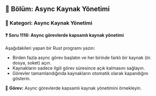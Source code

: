 ## 📘 Bölüm: Async Kaynak Yönetimi  
### 🔹 Kategori: Async Kaynak Yönetimi  
#### ❓ Soru 1116: Async görevlerde kapsamlı kaynak yönetimi

Aşağıdakileri yapan bir Rust programı yazın:

- Birden fazla async görev başlatın ve her birinde farklı bir kaynak (ör. dosya, soket) açın.
- Kaynakların sadece ilgili görev süresince açık kalmasını sağlayın.
- Görevler tamamlandığında kaynakların otomatik olarak kapandığını gösterin.

🔧 **Görev:** Async görevlerde kapsamlı kaynak yönetimini örnekleyin.
